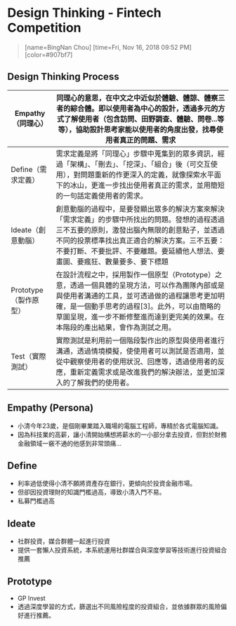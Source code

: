 
Design Thinking - Fintech Competition
===
> [name=BingNan Chou] [time=Fri, Nov 16, 2018 09:52 PM] [color=#907bf7]

## Design Thinking Process

Empathy（同理心）| 同理心的意思，在中文之中近似於體驗、體諒、體察三者的綜合體。即以使用者為中心的設計，透過多元的方式了解使用者（包含訪問、田野調查、體驗、問卷...等等），協助設計思考家能以使用者的角度出發，找尋使用者真正的問題、需求|
|---|---|
|Define（需求定義）|需求定義是將「同理心」步驟中蒐集到的眾多資訊，經過「架構」、「刪去」、「挖深」、「組合」後（可交互使用），對問題重新的作更深入的定義，就像探索水平面下的冰山，更進一步找出使用者真正的需求，並用簡短的一句話定義使用者的需求。|
Ideate（創意動腦）|創意動腦的過程中，是要發顯出眾多的解決方案來解決「需求定義」的步驟中所找出的問題。發想的過程透過三不五要的原則，激發出腦內無限的創意點子，並透過不同的投票標準找出真正適合的解決方案。三不五要：不要打斷、不要批評、不要離題。要延續他人想法、要畫圖、要瘋狂、數量要多、要下標題|
Prototype（製作原型）|在設計流程之中，採用製作一個原型（Prototype）之意，透過一個具體的呈現方法，可以作為團隊內部或是與使用者溝通的工具，並可透過做的過程讓思考更加明確，是一個動手思考的過程[3]。此外，可以由簡略的草圖呈現，進一步不斷修整進而達到更完美的效果。在本階段的產出結果，會作為測試之用。|
Test（實際測試）|實際測試是利用前一個階段製作出的原型與使用者進行溝通，透過情境模擬，使使用者可以測試是否適用，並從中觀察使用者的使用狀況、回應等，透過使用者的反應，重新定義需求或是改進我們的解決辦法，並更加深入的了解我們的使用者。|

Empathy (Persona)
---
- 小清今年23歲，是個剛畢業踏入職場的電腦工程師，專精於各式電腦知識。
- 因為科技業的高薪，讓小清開始構想將薪水的一小部分拿去投資，但對於財務金融領域一竅不通的他感到非常頭痛...

Define
---
- 利率過低使得小清不願將資產存在銀行，更傾向於投資金融市場。
- 但卻因投資理財的知識門檻過高，導致小清入門不易。
- 私募門檻過高

Ideate
---
- 社群投資，媒合群體一起進行投資
- 提供一套懶人投資系統，本系統運用社群媒合與深度學習等技術進行投資組合推薦

Prototype
---
- GP Invest
- 透過深度學習的方式，篩選出不同風險程度的投資組合，並依據群眾的風險偏好進行推薦。




